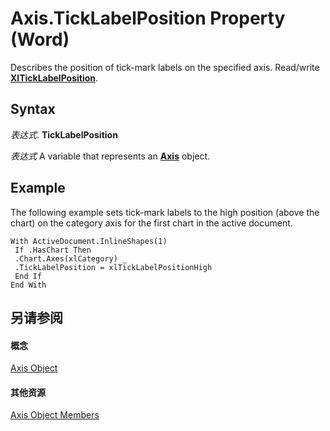 
# Axis.TickLabelPosition Property (Word)

Describes the position of tick-mark labels on the specified axis. Read/write  **[XlTickLabelPosition](a149eda1-1d90-5e72-2fb4-1da4eebce518.md)**.


## Syntax

 _表达式_. **TickLabelPosition**

 _表达式_ A variable that represents an **[Axis](3a7ad7d8-d397-a79a-eb6a-a5f0822cbe5d.md)** object.


## Example

The following example sets tick-mark labels to the high position (above the chart) on the category axis for the first chart in the active document.


```
With ActiveDocument.InlineShapes(1) 
 If .HasChart Then 
 .Chart.Axes(xlCategory) _ 
 .TickLabelPosition = xlTickLabelPositionHigh 
 End If 
End With
```


## 另请参阅


#### 概念


[Axis Object](3a7ad7d8-d397-a79a-eb6a-a5f0822cbe5d.md)
#### 其他资源


[Axis Object Members](http://msdn.microsoft.com/library/44fa1b67-2a56-3d92-cb63-4144e1bb7282%28Office.15%29.aspx)